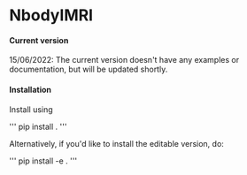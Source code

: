 # NbodyIMRI

#### Current version

15/06/2022: The current version doesn't have any examples or documentation, but will be updated shortly. 

#### Installation

Install using 

'''
pip install .
'''

Alternatively, if you'd like to install the editable version, do:

'''
pip install -e .
'''


